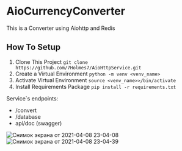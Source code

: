 # AioCurrencyConverter
This is a Converter using Aiohttp and Redis
## How To Setup
1. Clone This Project `git clone https://github.com/7Holmes7/AioHttpService.git`
2. Create a Virtual Environment `python -m venv <venv_name>`
3. Activate Virtual Environment `source <venv_name>>/bin/activate`
4. Install Requirements Package `pip install -r requirements.txt`

Service`s endpoints:
- /convert
- /database
- api/doc (swagger)

![Снимок экрана от 2021-04-08 23-04-08](https://user-images.githubusercontent.com/23195331/114089801-43e21e80-98bf-11eb-8f86-a276601ffbad.png)
![Снимок экрана от 2021-04-08 23-04-39](https://user-images.githubusercontent.com/23195331/114089850-54929480-98bf-11eb-9a06-ffd12c629354.png)
